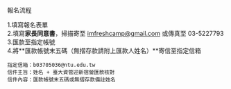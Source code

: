 報名流程

1.填寫報名表單  
2.填寫**家長同意書**，掃描寄至 imfreshcamp@gmail.com 或傳真至 03-5227793  
3.匯款至指定帳號  
4.將**匯款帳號末五碼（無摺存款請附上匯款人姓名）**寄信至指定信箱

    指定信箱：b03705036@ntu.edu.tw
    信件主旨：姓名 + 臺大資管迎新宿營匯款核對
    信件內容：匯款帳號末五碼或無摺存款備註姓名
